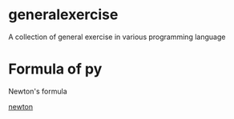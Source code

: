 # generalexercise
A collection of general exercise in various programming language

# Formula of py 
Newton's formula

[newton](https://wikimedia.org/api/rest_v1/media/math/render/svg/495038997575c5b92a4c54df3b1c37944080a229)
